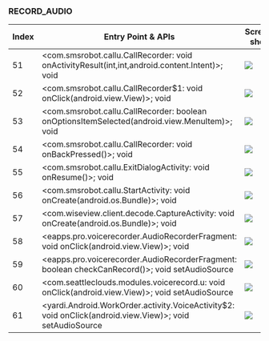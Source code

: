 ### RECORD_AUDIO
| Index | Entry Point & APIs | Screen shot | Resource id | Label |
| ------------- | ------------- | ------------- |-------------|-------------|
| 51 | <com.smsrobot.callu.CallRecorder: void onActivityResult(int,int,android.content.Intent)>; void <init> | ![](D:\COSMOS\output\py\Play_win8\Business\com.smsrobot.callu\com.smsrobot.callu.CallRecorder.png) |  | T |
| 52 | <com.smsrobot.callu.CallRecorder$1: void onClick(android.view.View)>; void <init> | ![](D:\COSMOS\output\py\Play_win8\Business\com.smsrobot.callu\com.smsrobot.callu.CallRecorder.png) |  | T |
| 53 | <com.smsrobot.callu.CallRecorder: boolean onOptionsItemSelected(android.view.MenuItem)>; void <init> | ![](D:\COSMOS\output\py\Play_win8\Business\com.smsrobot.callu\com.smsrobot.callu.CallRecorder.png) |  | T |
| 54 | <com.smsrobot.callu.CallRecorder: void onBackPressed()>; void <init> | ![](D:\COSMOS\output\py\Play_win8\Business\com.smsrobot.callu\com.smsrobot.callu.CallRecorder.png) |  | T |
| 55 | <com.smsrobot.callu.ExitDialogActivity: void onResume()>; void <init> | ![](D:\COSMOS\output\py\Play_win8\Business\com.smsrobot.callu\com.smsrobot.callu.ExitDialogActivity.png) |  | |
| 56 | <com.smsrobot.callu.StartActivity: void onCreate(android.os.Bundle)>; void <init> | ![](D:\COSMOS\output\py\Play_win8\Business\com.smsrobot.callu\com.smsrobot.callu.StartActivity.png) |  | T |
| 57 | <com.wiseview.client.decode.CaptureActivity: void onCreate(android.os.Bundle)>; void <init> | ![](D:\COSMOS\output\py\Play_win8\Business\com.wiseview.client\com.wiseview.client.decode.CaptureActivity.png) |  | F |
| 58 | <eapps.pro.voicerecorder.AudioRecorderFragment: void onClick(android.view.View)>; void <init> | ![](D:\COSMOS\output\py\Play_win8\Business\eapps.pro.voicerecorder\eapps.pro.voicerecorder.MainActivity.png) |  | T |
| 59 | <eapps.pro.voicerecorder.AudioRecorderFragment: boolean checkCanRecord()>; void setAudioSource | ![](D:\COSMOS\output\py\Play_win8\Business\eapps.pro.voicerecorder\eapps.pro.voicerecorder.MainActivity.png) |  | T |
| 60 | <com.seattleclouds.modules.voicerecord.u: void onClick(android.view.View)>; void setAudioSource | ![](D:\COSMOS\output\py\Play_win8\Business\unclaimed.money\com.seattleclouds.modules.voicerecord.VoiceRecordPickerActivity.png) |   | T |
| 61 | <yardi.Android.WorkOrder.activity.VoiceActivity$2: void onClick(android.view.View)>; void setAudioSource | ![](D:\COSMOS\output\py\Play_win8\Business\yardi.Android.WorkOrder\yardi.Android.WorkOrder.activity.VoiceActivity.png) |  | T |
